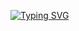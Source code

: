 [![Typing SVG](https://readme-typing-svg.demolab.com?font=Fira+Code&duration=2501&pause=500&color=8E0000&multiline=true&width=435&lines=Hey%2C+what's+up%3F;I'm+Daniel)](https://git.io/typing-svg)

<!--
**danielalejandromatheus/danielalejandromatheus** is a ✨ _special_ ✨ repository because its `README.md` (this file) appears on your GitHub profile.

Here are some ideas to get you started:

- 🔭 I’m currently working on ...
- 🌱 I’m currently learning ...
- 👯 I’m looking to collaborate on ...
- 🤔 I’m looking for help with ...
- 💬 Ask me about ...
- 📫 How to reach me: ...
- 😄 Pronouns: ...
- ⚡ Fun fact: ...
-->
